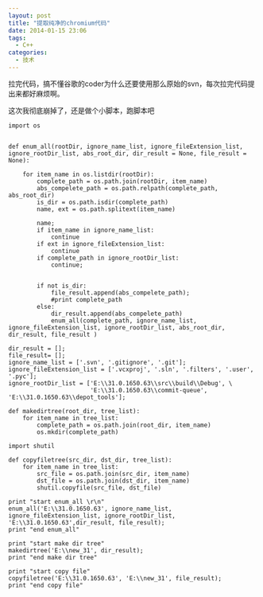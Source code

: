 ```yaml
---
layout: post
title: "提取纯净的chromium代码"
date: 2014-01-15 23:06
tags: 
  - C++
categories: 
  - 技术
---
```


拉完代码，搞不懂谷歌的coder为什么还要使用那么原始的svn，每次拉完代码提出来都好麻烦啊。

这次我彻底崩掉了，还是做个小脚本，跑脚本吧

 
    import os
    
    
    def enum_all(rootDir, ignore_name_list, ignore_fileExtension_list, ignore_rootDir_list, abs_root_dir, dir_result = None, file_result = None): 
        
        for item_name in os.listdir(rootDir):
            complete_path = os.path.join(rootDir, item_name) 
            abs_compelete_path = os.path.relpath(complete_path, abs_root_dir)
            is_dir = os.path.isdir(complete_path)
            name, ext = os.path.splitext(item_name)
            
            name;    
            if item_name in ignore_name_list:
                continue
            if ext in ignore_fileExtension_list:
                continue
            if complete_path in ignore_rootDir_list:
                continue;
            
            
            if not is_dir:
                file_result.append(abs_compelete_path);
                #print complete_path
            else:
                dir_result.append(abs_compelete_path)
                enum_all(complete_path, ignore_name_list, ignore_fileExtension_list, ignore_rootDir_list, abs_root_dir, dir_result, file_result )
    
    dir_result = [];
    file_result= [];
    ignore_name_list = ['.svn', '.gitignore', '.git'];
    ignore_fileExtension_list = ['.vcxproj', '.sln', '.filters', '.user', '.pyc'];
    ignore_rootDir_list = ['E:\\31.0.1650.63\\src\\build\\Debug', \
                           'E:\\31.0.1650.63\\commit-queue', 'E:\\31.0.1650.63\\depot_tools'];
                           
    def makedirtree(root_dir, tree_list):
        for item_name in tree_list:
            complete_path = os.path.join(root_dir, item_name)
            os.mkdir(complete_path)
            
    import shutil
    
    def copyfiletree(src_dir, dst_dir, tree_list):
        for item_name in tree_list:
            src_file = os.path.join(src_dir, item_name)
            dst_file = os.path.join(dst_dir, item_name)
            shutil.copyfile(src_file, dst_file)
     
    print "start enum_all \r\n"
    enum_all('E:\\31.0.1650.63', ignore_name_list, ignore_fileExtension_list, ignore_rootDir_list, 'E:\\31.0.1650.63',dir_result, file_result);
    print "end enum_all"
    
    print "start make dir tree"
    makedirtree('E:\\new_31', dir_result);
    print "end make dir tree"
    
    print "start copy file"
    copyfiletree('E:\\31.0.1650.63', 'E:\\new_31', file_result);
    print "end copy file"